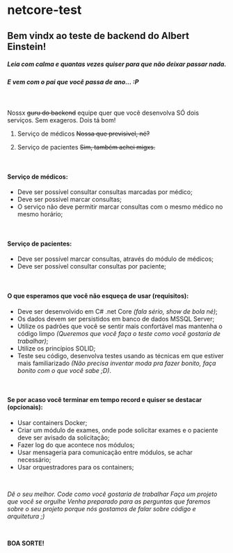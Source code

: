 # netcore-test

## Bem vindx ao teste de backend do Albert Einstein!
##### Leia com calma e quantas vezes quiser para que não deixar passar nada.
##### E vem com o pai que você passa de ano... :P

<br/>

Nossx ~~guru do backend~~ equipe quer que você desenvolva SÓ dois serviços. Sem exageros. Dois tá bom!

1. Serviço de médicos ~~Nossa que previsivel, né?~~

2. Serviço de pacientes ~~Sim, também achei migxs.~~

<br/>

#### Serviço de médicos:
- Deve ser possível consultar consultas marcadas por médico;
- Deve ser possível marcar consultas;
- O serviço não deve permitir marcar consultas com o mesmo médico no mesmo horário;

<br/>

#### Serviço de pacientes:
- Deve ser possível marcar consultas, através do módulo de médicos;
- Deve ser possível consultar consultas por paciente;

<br/>

#### O que esperamos que você não esqueça de usar (requisitos):
- Deve ser desenvolvido em C# .net Core *(fala sério, show de bola né)*;
- Os dados devem ser persistidos em banco de dados MSSQL Server;
- Utilize os padrões que você se sentir mais confortável mas mantenha o código limpo *(Queremos que você faça o teste como você gostaria de trabalhar)*;
- Utilize os princípios SOLID;
- Teste seu código, desenvolva testes usando as técnicas em que estiver mais familiarizado *(Não precisa inventar moda pra fazer bonito, faça bonito com o que você sabe ;D)*.

<br/>

#### Se por acaso você terminar em tempo record e quiser se destacar (opcionais):
- Usar containers Docker;
- Criar um módulo de exames, onde pode solicitar exames e o paciente deve ser avisado da solicitação;
- Fazer log do que acontece nos módulos;
- Usar mensageria para comunicação entre módulos, se achar necessário;
- Usar orquestradores para os containers;

<br/>

*Dê o seu melhor.*
*Code como você gostaria de trabalhar*
*Faça um projeto que você se orgulhe*
*Venha preparado para as perguntas que faremos sobre o seu projeto porque nós gostamos de falar sobre código e arquitetura ;)*

<br/>

**BOA SORTE!**
